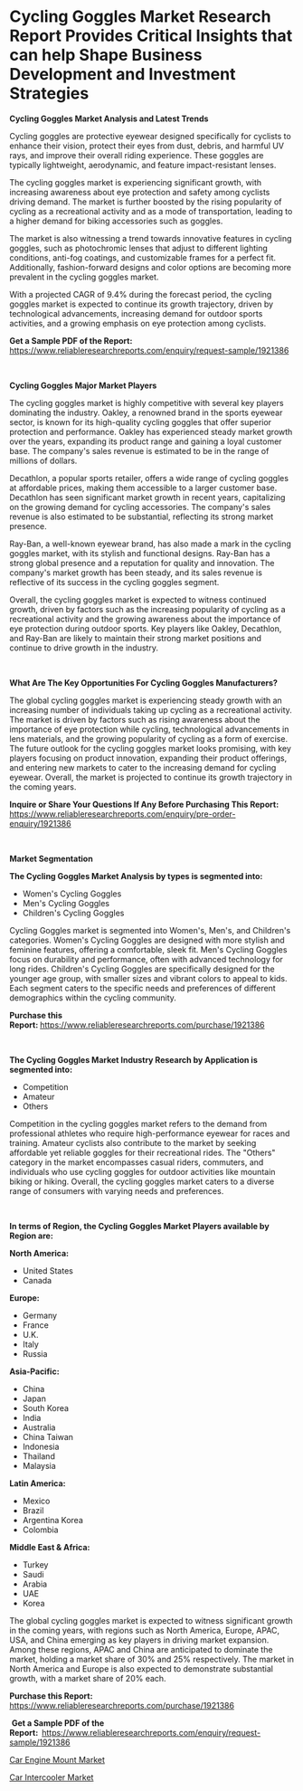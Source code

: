 <p><h1>Cycling Goggles Market Research Report Provides Critical Insights that can help Shape Business Development and Investment Strategies</h1></p><p><strong>Cycling Goggles Market Analysis and Latest Trends</strong></p>
<p><p>Cycling goggles are protective eyewear designed specifically for cyclists to enhance their vision, protect their eyes from dust, debris, and harmful UV rays, and improve their overall riding experience. These goggles are typically lightweight, aerodynamic, and feature impact-resistant lenses.</p><p>The cycling goggles market is experiencing significant growth, with increasing awareness about eye protection and safety among cyclists driving demand. The market is further boosted by the rising popularity of cycling as a recreational activity and as a mode of transportation, leading to a higher demand for biking accessories such as goggles.</p><p>The market is also witnessing a trend towards innovative features in cycling goggles, such as photochromic lenses that adjust to different lighting conditions, anti-fog coatings, and customizable frames for a perfect fit. Additionally, fashion-forward designs and color options are becoming more prevalent in the cycling goggles market.</p><p>With a projected CAGR of 9.4% during the forecast period, the cycling goggles market is expected to continue its growth trajectory, driven by technological advancements, increasing demand for outdoor sports activities, and a growing emphasis on eye protection among cyclists.</p></p>
<p><strong>Get a Sample PDF of the Report:&nbsp;</strong> <a href="https://www.reliableresearchreports.com/enquiry/request-sample/1921386">https://www.reliableresearchreports.com/enquiry/request-sample/1921386</a></p>
<p>&nbsp;</p>
<p><strong>Cycling Goggles Major Market Players</strong></p>
<p><p>The cycling goggles market is highly competitive with several key players dominating the industry. Oakley, a renowned brand in the sports eyewear sector, is known for its high-quality cycling goggles that offer superior protection and performance. Oakley has experienced steady market growth over the years, expanding its product range and gaining a loyal customer base. The company's sales revenue is estimated to be in the range of millions of dollars.</p><p>Decathlon, a popular sports retailer, offers a wide range of cycling goggles at affordable prices, making them accessible to a larger customer base. Decathlon has seen significant market growth in recent years, capitalizing on the growing demand for cycling accessories. The company's sales revenue is also estimated to be substantial, reflecting its strong market presence.</p><p>Ray-Ban, a well-known eyewear brand, has also made a mark in the cycling goggles market, with its stylish and functional designs. Ray-Ban has a strong global presence and a reputation for quality and innovation. The company's market growth has been steady, and its sales revenue is reflective of its success in the cycling goggles segment.</p><p>Overall, the cycling goggles market is expected to witness continued growth, driven by factors such as the increasing popularity of cycling as a recreational activity and the growing awareness about the importance of eye protection during outdoor sports. Key players like Oakley, Decathlon, and Ray-Ban are likely to maintain their strong market positions and continue to drive growth in the industry.</p></p>
<p>&nbsp;</p>
<p><strong>What Are The Key Opportunities For Cycling Goggles Manufacturers?</strong></p>
<p><p>The global cycling goggles market is experiencing steady growth with an increasing number of individuals taking up cycling as a recreational activity. The market is driven by factors such as rising awareness about the importance of eye protection while cycling, technological advancements in lens materials, and the growing popularity of cycling as a form of exercise. The future outlook for the cycling goggles market looks promising, with key players focusing on product innovation, expanding their product offerings, and entering new markets to cater to the increasing demand for cycling eyewear. Overall, the market is projected to continue its growth trajectory in the coming years.</p></p>
<p><strong>Inquire or Share Your Questions If Any Before Purchasing This Report:</strong> <a href="https://www.reliableresearchreports.com/enquiry/pre-order-enquiry/1921386">https://www.reliableresearchreports.com/enquiry/pre-order-enquiry/1921386</a></p>
<p>&nbsp;</p>
<p><strong>Market Segmentation</strong></p>
<p><strong>The Cycling Goggles Market Analysis by types is segmented into:</strong></p>
<p><ul><li>Women's Cycling Goggles</li><li>Men's Cycling Goggles</li><li>Children's Cycling Goggles</li></ul></p>
<p><p>Cycling Goggles market is segmented into Women's, Men's, and Children's categories. Women's Cycling Goggles are designed with more stylish and feminine features, offering a comfortable, sleek fit. Men's Cycling Goggles focus on durability and performance, often with advanced technology for long rides. Children's Cycling Goggles are specifically designed for the younger age group, with smaller sizes and vibrant colors to appeal to kids. Each segment caters to the specific needs and preferences of different demographics within the cycling community.</p></p>
<p><strong>Purchase this Report:&nbsp;</strong><a href="https://www.reliableresearchreports.com/purchase/1921386">https://www.reliableresearchreports.com/purchase/1921386</a></p>
<p>&nbsp;</p>
<p><strong>The Cycling Goggles Market Industry Research by Application is segmented into:</strong></p>
<p><ul><li>Competition</li><li>Amateur</li><li>Others</li></ul></p>
<p><p>Competition in the cycling goggles market refers to the demand from professional athletes who require high-performance eyewear for races and training. Amateur cyclists also contribute to the market by seeking affordable yet reliable goggles for their recreational rides. The "Others" category in the market encompasses casual riders, commuters, and individuals who use cycling goggles for outdoor activities like mountain biking or hiking. Overall, the cycling goggles market caters to a diverse range of consumers with varying needs and preferences.</p></p>
<p>&nbsp;</p>
<p><strong>In terms of Region, the Cycling Goggles Market Players available by Region are:</strong></p>
<p>
    <p> <strong> North America: </strong>
        <ul>
            <li>United States</li>
            <li>Canada</li>
        </ul>
        </p> 
    <p> <strong> Europe: </strong>
        <ul>
            <li>Germany</li>
            <li>France</li>
            <li>U.K.</li>
            <li>Italy</li>
            <li>Russia</li>
        </ul>
        </p> 
    <p> <strong> Asia-Pacific: </strong>
        <ul>
            <li>China</li>
            <li>Japan</li>
            <li>South Korea</li>
            <li>India</li>
            <li>Australia</li>
            <li>China Taiwan</li>
            <li>Indonesia</li>
            <li>Thailand</li>
            <li>Malaysia</li>
        </ul>
        </p> 
    <p> <strong> Latin America: </strong>
        <ul>
            <li>Mexico</li>
            <li>Brazil</li>
            <li>Argentina Korea</li>
            <li>Colombia</li>
        </ul>
        </p> 
    <p> <strong> Middle East & Africa: </strong>
        <ul>
            <li>Turkey</li>
            <li>Saudi</li>
            <li>Arabia</li>
            <li>UAE</li>
            <li>Korea</li>
        </ul>
    </p>
    </p>
<p><p>The global cycling goggles market is expected to witness significant growth in the coming years, with regions such as North America, Europe, APAC, USA, and China emerging as key players in driving market expansion. Among these regions, APAC and China are anticipated to dominate the market, holding a market share of 30% and 25% respectively. The market in North America and Europe is also expected to demonstrate substantial growth, with a market share of 20% each.</p></p>
<p><strong>Purchase this Report: </strong><a href="https://www.reliableresearchreports.com/purchase/1921386">https://www.reliableresearchreports.com/purchase/1921386</a></p>
<p>&nbsp;<strong>Get a Sample PDF of the Report:&nbsp;&nbsp;</strong><a href="https://www.reliableresearchreports.com/enquiry/request-sample/1921386">https://www.reliableresearchreports.com/enquiry/request-sample/1921386</a></p>
<p><strong></strong></p>
<p><p><a href="https://cautious-neon-760.notion.site/Car-Engine-Mount-Market-Size-Global-Industry-Overview-Market-Segmentation-and-Forecast-2024-to-20-3a0b6794103047e091fd6c533767e7ee">Car Engine Mount Market</a></p><p><a href="https://frill-swim-3cd.notion.site/Car-Intercooler-Market-Challenges-Opportunities-and-Growth-Drivers-and-Major-Market-Players-forec-9f4d11ada947439d897022185d931e9c">Car Intercooler Market</a></p></p>